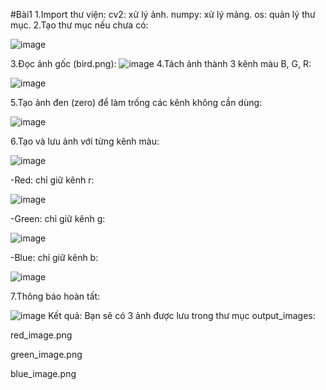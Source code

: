 #Bài1
1.Import thư viện:
cv2: xử lý ảnh.
numpy: xử lý mảng.
os: quản lý thư mục.
2.Tạo thư mục nếu chưa có:

![image](https://github.com/user-attachments/assets/a651fbc1-dc53-4475-b5f1-122ea76e6269)

3.Đọc ảnh gốc (bird.png):
![image](https://github.com/user-attachments/assets/3884575a-e603-45c8-8fd4-092abf122e87)
4.Tách ảnh thành 3 kênh màu B, G, R:

![image](https://github.com/user-attachments/assets/12ee98b8-0c95-40e4-8bd7-558f9badce80)

5.Tạo ảnh đen (zero) để làm trống các kênh không cần dùng:

![image](https://github.com/user-attachments/assets/72c1f3c7-f627-43fd-9126-6c4c8316ff0b)

6.Tạo và lưu ảnh với từng kênh màu:

![image](https://github.com/user-attachments/assets/393bf25e-abfd-4a57-ba3c-0467d3483ed0)

-Red: chỉ giữ kênh r:


![image](https://github.com/user-attachments/assets/fe51def8-6ba1-4286-9037-1aed81a1079b)


-Green: chỉ giữ kênh g:

![image](https://github.com/user-attachments/assets/4c35648b-ab21-4dbe-87cc-868940a284f8)

-Blue: chỉ giữ kênh b:

![image](https://github.com/user-attachments/assets/3417ca8b-9237-4bc8-b7e2-34ab39955bef)

7.Thông báo hoàn tất:

![image](https://github.com/user-attachments/assets/2f826f3c-4dc3-4f67-81b1-08f57b93fa01)
 Kết quả:
Bạn sẽ có 3 ảnh được lưu trong thư mục output_images:

red_image.png

green_image.png

blue_image.png
